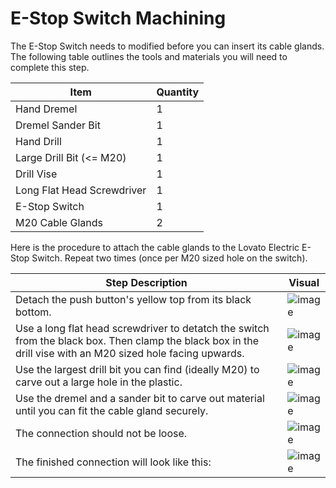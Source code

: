 # E-Stop Switch Machining

The E-Stop Switch needs to modified before you can insert its cable glands. The following table outlines the tools and materials you will need to complete this step.

| Item | Quantity |
| --- | --- |
| Hand Dremel | 1 |
| Dremel Sander Bit | 1 |
| Hand Drill | 1 |
| Large Drill Bit (<= M20) | 1 |
| Drill Vise | 1 |
| Long Flat Head Screwdriver | 1 |
| E-Stop Switch | 1 |
| M20 Cable Glands | 2 |

Here is the procedure to attach the cable glands to the Lovato Electric E-Stop Switch. Repeat two times (once per M20 sized hole on the switch).

| Step Description | Visual | 
| --- | --- |
| Detach the push button's yellow top from its black bottom. | ![image](https://user-images.githubusercontent.com/84528674/119875950-58bd5480-bef5-11eb-9524-32227026a465.png) |
| Use a long flat head screwdriver to detatch the switch from the black box. Then clamp the black box in the drill vise with an M20 sized hole facing upwards. | ![image](https://user-images.githubusercontent.com/84528674/119876113-87d3c600-bef5-11eb-9f75-74133c8d558d.png) |
| Use the largest drill bit you can find (ideally M20) to carve out a large hole in the plastic. | ![image](https://user-images.githubusercontent.com/84528674/119876296-bd78af00-bef5-11eb-9e0f-318783961d00.png) |
| Use the dremel and a sander bit to carve out material until you can fit the cable gland securely. | ![image](https://user-images.githubusercontent.com/84528674/119876433-e436e580-bef5-11eb-8f8d-939184960c1c.png) |
| The connection should not be loose. | ![image](https://user-images.githubusercontent.com/84528674/119876725-2e1fcb80-bef6-11eb-9e63-ede8767a09ff.png) |
| The finished connection will look like this: | ![image](https://user-images.githubusercontent.com/84528674/119877501-1e54b700-bef7-11eb-84ba-083178e25257.png) |
